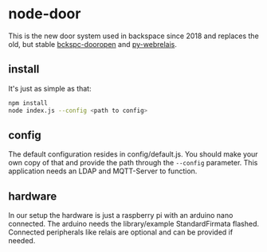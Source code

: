 # node-door

This is the new door system used in backspace since 2018 and replaces the old, but stable [bckspc-dooropen][1] and [py-webrelais][2].

## install

It's just as simple as that:

```bash
npm install
node index.js --config <path to config>
```

## config

The default configuration resides in config/default.js. You should make your own copy of that and provide the path through the `--config` parameter.
This application needs an LDAP and MQTT-Server to function. 

## hardware

In our setup the hardware is just a raspberry pi with an arduino nano connected. The arduino needs the library/example StandardFirmata flashed.
Connected peripherals like relais are optional and can be provided if needed.


[1]: https://github.com/schinken/bckspc-dooropen
[2]: https://github.com/schinken/py-webrelais